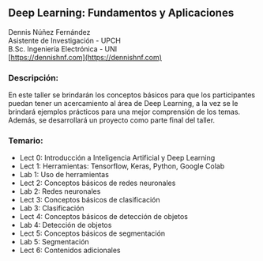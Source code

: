 
## Deep Learning: Fundamentos y Aplicaciones ##


Dennis Núñez Fernández  
Asistente de Investigación - UPCH  
B.Sc. Ingeniería Electrónica - UNI  
[https://dennishnf.com](https://dennishnf.com) 


### Descripción: ###

En este taller se brindarán los conceptos básicos para que los participantes puedan tener un acercamiento al área de Deep Learning, a la vez se le brindará ejemplos prácticos para una mejor comprensión de los temas. Además, se desarrollará un proyecto como parte final del taller.


### Temario: ###

- Lect 0: Introducción a Inteligencia Artificial y Deep Learning 
- Lect 1: Herramientas: Tensorflow, Keras, Python, Google Colab 
- Lab 1: Uso de herramientas 
- Lect 2: Conceptos básicos de redes neuronales 
- Lab 2: Redes neuronales 
- Lect 3: Conceptos básicos de clasificación 
- Lab 3: Clasificación 
- Lect 4: Conceptos básicos de detección de objetos 
- Lab 4: Detección de objetos 
- Lect 5: Conceptos básicos de segmentación 
- Lab 5: Segmentación 
- Lect 6: Contenidos adicionales 
